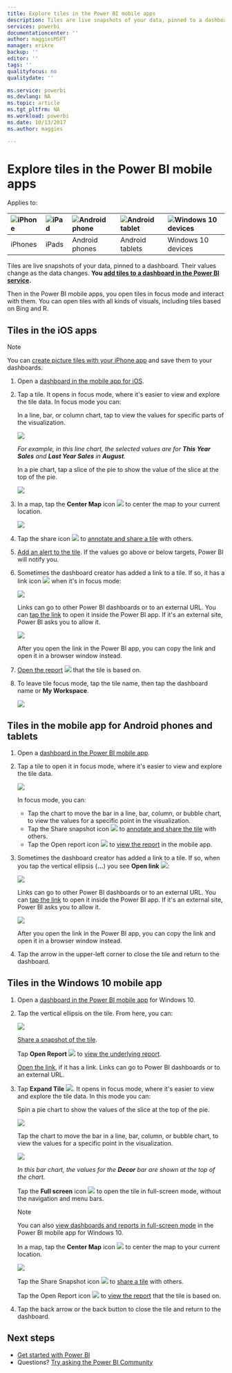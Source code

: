 ```yaml
---
title: Explore tiles in the Power BI mobile apps
description: Tiles are live snapshots of your data, pinned to a dashboard. Learn about interacting with tiles in the Power BI mobile apps.
services: powerbi
documentationcenter: ''
author: maggiesMSFT
manager: erikre
backup: ''
editor: ''
tags: ''
qualityfocus: no
qualitydate: ''

ms.service: powerbi
ms.devlang: NA
ms.topic: article
ms.tgt_pltfrm: NA
ms.workload: powerbi
ms.date: 10/13/2017
ms.author: maggies

---
```

# Explore tiles in the Power BI mobile apps
Applies to:

| ![iPhone](media/powerbi-mobile-tiles-in-the-iphone-app/iphone-logo-50-px.png) | ![iPad](media/powerbi-mobile-tiles-in-the-iphone-app/ipad-logo-50-px.png) | ![Android phone](media/powerbi-mobile-tiles-in-the-iphone-app/android-phone-logo-50-px.png) | ![Android tablet](media/powerbi-mobile-tiles-in-the-iphone-app/android-tablet-logo-50-px.png) | ![Windows 10 devices](media/powerbi-mobile-tiles-in-the-iphone-app/win-10-logo-50-px.png) |
|:--- |:--- |:--- |:--- |:--- |
| iPhones |iPads |Android phones |Android tablets |Windows 10 devices |

Tiles are live snapshots of your data, pinned to a dashboard. Their values change as the data changes. **You [add tiles to a dashboard in the Power BI service](service-dashboard-tiles.md).** 

Then in the Power BI mobile apps, you open tiles in focus mode and interact with them. You can open tiles with all kinds of visuals, including tiles based on Bing and R.

## Tiles in the iOS apps
> [!NOTE]
> You can [create picture tiles with your iPhone app](mobile-iphone-app-get-started.md) and save them to your dashboards.
> 
> 

1. Open a [dashboard in the mobile app for iOS](mobile-apps-view-dashboard.md).
2. Tap a tile. It opens in focus mode, where it's easier to view and explore the tile data. In focus mode you can:
   
   In a line, bar, or column chart, tap to view the values for specific parts of the visualization.
   
    ![](media/powerbi-mobile-tiles-in-the-iphone-app/power-bi-iphone-line-tile-values.png)
   
   *For example, in this line chart, the selected values are for **This Year Sales** and **Last Year Sales** in **August**.*  
   
   In a pie chart, tap a slice of the pie to show the value of the slice at the top of the pie.  
   
   ![](media/powerbi-mobile-tiles-in-the-iphone-app/power-bi-ipad-tile-pie.png)
3. In a map, tap the **Center Map** icon ![](media/powerbi-mobile-tiles-in-the-iphone-app/power-bi-center-map-icon.png) to center the map to your current location.
   
     ![](media/powerbi-mobile-tiles-in-the-iphone-app/power-bi-ipad-center-map.png)
4. Tap the share icon ![](media/powerbi-mobile-tiles-in-the-iphone-app/power-bi-iphone-share-icon.png) to [annotate and share a tile](mobile-annotate-and-share-a-tile-from-the-mobile-apps.md) with others.
5. [Add an alert to the tile](mobile-set-data-alerts-in-the-mobile-apps.md). If the values go above or below targets, Power BI will notify you.
6. Sometimes the dashboard creator has added a link to a tile. If so, it has a link icon ![](media/powerbi-mobile-tiles-in-the-iphone-app/power-bi-iphone-link-icon.png) when it's in focus mode:
   
    ![](media/powerbi-mobile-tiles-in-the-iphone-app/power-bi-iphone-tile-link.png)
   
    Links can go to other Power BI dashboards or to an external URL. You can [tap the link](service-dashboard-edit-tile.md#hyperlink) to open it inside the Power BI app. If it's an external site, Power BI asks you to allow it.
   
    ![](media/powerbi-mobile-tiles-in-the-iphone-app/PBI_Andr_OpenLinkMessage.png)
   
    After you open the link in the Power BI app, you can copy the link and open it in a browser window instead.
7. [Open the report](mobile-reports-in-the-mobile-apps.md) ![](media/powerbi-mobile-tiles-in-the-iphone-app/power-bi-ipad-open-report-icon.png) that the tile is based on.
8. To leave tile focus mode, tap the tile name, then tap the dashboard name or **My Workspace**.
   
    ![](media/powerbi-mobile-tiles-in-the-iphone-app/power-bi-ipad-tile-breadcrumb.png)

## Tiles in the mobile app for Android phones and tablets
1. Open a [dashboard in the Power BI mobile app](mobile-apps-view-dashboard.md).
2. Tap a tile to open it in focus mode, where it's easier to view and explore the tile data.
   
   ![](media/powerbi-mobile-tiles-in-the-iphone-app/power-bi-android-tablet-tile.png)
   
    In focus mode, you can:
   
   * Tap the chart to move the bar in a line, bar, column, or bubble chart, to view the values for a specific point in the visualization.  
   * Tap the Share snapshot icon ![](media/powerbi-mobile-tiles-in-the-iphone-app/PBI_Andr_ShareSnapIcon.png) to [annotate and share the tile](mobile-annotate-and-share-a-tile-from-the-mobile-apps.md) with others.
   * Tap the Open report icon ![](media/powerbi-mobile-tiles-in-the-iphone-app/power-bi-android-tablet-open-report-icon.png) to [view the report](mobile-reports-in-the-mobile-apps.md) in the mobile app.
3. Sometimes the dashboard creator has added a link to a tile. If so, when you tap the vertical ellipsis (**...**) you see **Open link** ![](media/powerbi-mobile-tiles-in-the-iphone-app/power-bi-iphone-link-icon.png):
   
    ![](media/powerbi-mobile-tiles-in-the-iphone-app/power-bi-android-tile-link.png)
   
    Links can go to other Power BI dashboards or to an external URL. You can [tap the link](service-dashboard-edit-tile.md#hyperlink) to open it inside the Power BI app. If it's an external site, Power BI asks you to allow it.
   
    ![](media/powerbi-mobile-tiles-in-the-iphone-app/PBI_Andr_OpenLinkMessage.png)
   
    After you open the link in the Power BI app, you can copy the link and open it in a browser window instead.
4. Tap the arrow in the upper-left corner to close the tile and return to the dashboard.

## Tiles in the Windows 10 mobile app
1. Open a [dashboard in the Power BI mobile app](mobile-apps-view-dashboard.md) for Windows 10.
2. Tap the vertical ellipsis on the tile. From here, you can: 
   
    ![](media/powerbi-mobile-tiles-in-the-iphone-app/pbi_win10tileellpslink.png)
   
    [Share a snapshot of the tile](mobile-share-tile-windows-10-phone-app.md).
   
    Tap **Open Report** ![](media/powerbi-mobile-tiles-in-the-iphone-app/power-bi-ipad-open-report-icon.png) to [view the underlying report](mobile-reports-in-the-mobile-apps.md).
   
    [Open the link](service-dashboard-edit-tile.md#hyperlink), if it has a link. Links can go to Power BI dashboards or to an external URL.
3. Tap **Expand Tile** ![](media/powerbi-mobile-tiles-in-the-iphone-app/power-bi-windows-10-focus-mode-icon.png). It opens in focus mode, where it's easier to view and explore the tile data. In this mode you can:
   
   Spin a pie chart to show the values of the slice at the top of the pie.  
   
   ![](media/powerbi-mobile-tiles-in-the-iphone-app/power-bi-windows-10-pie-focus-mode.png)
   
   Tap the chart to move the bar in a line, bar, column, or bubble chart, to view the values for a specific point in the visualization.  
   
   ![](media/powerbi-mobile-tiles-in-the-iphone-app/pbi_win10ph_bartile0316.png)
   
   *In this bar chart, the values for the **Decor** bar are shown at the top of the chart.*
   
   Tap the **Full screen** icon ![](media/powerbi-mobile-tiles-in-the-iphone-app/power-bi-full-screen-icon.png) to open the tile in full-screen mode, without the navigation and menu bars.
   
   > [!NOTE]
   > You can also [view dashboards and reports in full-screen mode](powerbi-mobile-win10-app-presentation-mode.md) in the Power BI mobile app for Windows 10.
   > 
   > 
   
   In a map, tap the **Center Map** icon ![](media/powerbi-mobile-tiles-in-the-iphone-app/power-bi-center-map-icon.png) to center the map to your current location.
   
   ![](media/powerbi-mobile-tiles-in-the-iphone-app/power-bi-windows-10-center-map.png)
   
   Tap the Share Snapshot icon ![](media/powerbi-mobile-tiles-in-the-iphone-app/PBI_Win10Ph_ShareIcon.png) to [share a tile](mobile-share-tile-windows-10-phone-app.md) with others.   
   
   Tap the Open Report icon ![](media/powerbi-mobile-tiles-in-the-iphone-app/power-bi-ipad-open-report-icon.png) to [view the report](mobile-reports-in-the-mobile-apps.md) that the tile is based on. 
4. Tap the back arrow or the back button to close the tile and return to the dashboard.

## Next steps
* [Get started with Power BI](service-get-started.md)
* Questions? [Try asking the Power BI Community](http://community.powerbi.com/)

